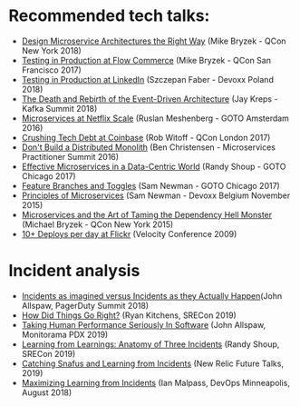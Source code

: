 # Recommended tech talks:
* [Design Microservice Architectures the Right Way](https://www.infoq.com/presentations/microservices-arch-infrastructure-cd) (Mike Bryzek - QCon New York 2018)
* [Testing in Production at Flow Commerce](https://www.youtube.com/watch?v=9C0efJkT0Hg) (Mike Bryzek - QCon San Francisco 2017)
* [Testing in Production at LinkedIn](https://www.youtube.com/watch?v=lbO6INBICpQ) (Szczepan Faber - Devoxx Poland 2018)
* [The Death and Rebirth of the Event-Driven Architecture](https://www.youtube.com/watch?v=gsUZ6RYmL1s) (Jay Kreps - Kafka Summit 2018)
* [Microservices at Netflix Scale](https://www.youtube.com/watch?v=57UK46qfBLY) (Ruslan Meshenberg - GOTO Amsterdam 2016)
* [Crushing Tech Debt at Coinbase](https://www.youtube.com/watch?v=KaK2lAj1B-Q) (Rob Witoff - QCon London 2017)
* [Don't Build a Distributed Monolith](https://www.youtube.com/watch?v=-czp0Y4Z36Y) (Ben Christensen - Microservices Practitioner Summit 2016)
* [Effective Microservices in a Data-Centric World](https://www.youtube.com/watch?v=whi0T1a4cWU) (Randy Shoup - GOTO Chicago 2017)
* [Feature Branches and Toggles](https://www.youtube.com/watch?v=lqRQYEHAtpk) (Sam Newman - GOTO Chicago 2017)
* [Principles of Microservices](https://www.youtube.com/watch?v=PFQnNFe27kU) (Sam Newman - Devoxx Belgium November 2015)
* [Microservices and the Art of Taming the Dependency Hell Monster](https://www.infoq.com/presentations/microservices-dependencies) (Michael Bryzek - QCon New York 2015)
* [10+ Deploys per day at Flickr](https://www.youtube.com/watch?v=LdOe18KhtT4) (Velocity Conference 2009)

# Incident analysis
* [Incidents as imagined versus Incidents as they Actually Happen](https://www.youtube.com/watch?v=8DtzmV1jiyQ)(John Allspaw, PagerDuty Summit 2018)
* [How Did Things Go Right?](https://www.youtube.com/watch?v=5-2jMlsPqc8) (Ryan Kitchens, SRECon 2019)
* [Taking Human Performance Seriously In Software](https://www.youtube.com/watch?v=VgsRXPoYmwM) (John Allspaw, Monitorama PDX 2019)
* [Learning from Learnings: Anatomy of Three Incidents](https://www.youtube.com/watch?v=n-dAVgIpJHo) (Randy Shoup, SRECon 2019)
* [Catching Snafus and Learning from Incidents](https://www.youtube.com/watch?v=ztBpr705gE4) (New Relic Future Talks, 2019)
* [Maximizing Learning from Incidents](https://www.youtube.com/watch?v=oJwpyf0qJvo) (Ian Malpass, DevOps Minneapolis, August 2018)
